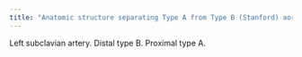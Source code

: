 ```yaml
---
title: "Anatomic structure separating Type A from Type B (Stanford) aortic dissections"
---
```

Left subclavian artery. Distal type B. Proximal type A.

